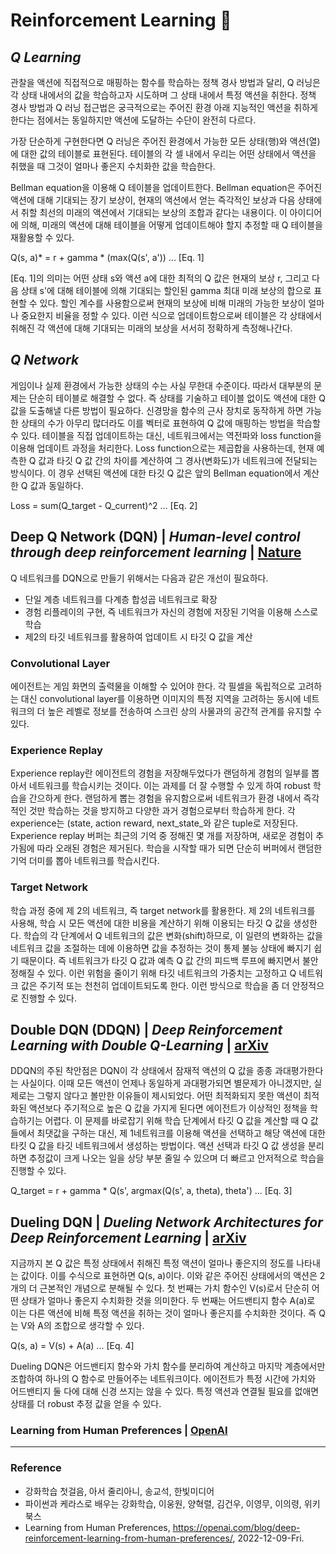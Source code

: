 # Reinforcement Learning :robot:

## *Q Learning*
관찰을 액션에 직접적으로 매핑하는 함수를 학습하는 정책 경사 방법과 달리, Q 러닝은 각 상태 내에서의 값을 학습하고자 시도하며 그 상태 내에서 특정 액션을 취한다. 정책 경사 방법과 Q 러닝 접근법은 궁극적으로는 주어진 환경 아래 지능적인 액션을 취하게 한다는 점에서는 동일하지만 액션에 도달하는 수단이 완전히 다르다.

가장 단순하게 구현한다면 Q 러닝은 주어진 환경에서 가능한 모든 상태(행)와 액션(열)에 대한 값의 테이블로 표현된다. 테이블의 각 셀 내에서 우리는 어떤 상태에서 액션을 취했을 때 그것이 얼마나 좋은지 수치화한 값을 학습한다.

Bellman equation을 이용해 Q 테이블을 업데이트한다. Bellman equation은 주어진 액션에 대해 기대되는 장기 보상이, 현재의 액션에서 얻는 즉각적인 보상과 다음 상태에서 취할 최선의 미래의 액션에서 기대되는 보상의 조합과 같다는 내용이다. 이 아이디어에 의해, 미래의 액션에 대해 테이블을 어떻게 업데이트해야 할지 추정할 때 Q 테이블을 재활용할 수 있다.

Q(s, a)* = r + gamma * (max(Q(s', a')) ... [Eq. 1]

[Eq. 1]의 의미는 어떤 상태 s와 액션 a에 대한 최적의 Q 값은 현재의 보상 r, 그리고 다음 상태 s'에 대해 테이블에 의해 기대되는 할인된 gamma 최대 미래 보상의 합으로 표현할 수 있다. 할인 계수를 사용함으로써 현재의 보상에 비해 미래의 가능한 보상이 얼마나 중요한지 비율을 정할 수 있다. 이런 식으로 업데이트함으로써 테이블은 각 상태에서 취해진 각 액션에 대해 기대되는 미래의 보상을 서서히 정확하게 측정해나간다.

## *Q Network*
게임이나 실제 환경에서 가능한 상태의 수는 사실 무한대 수준이다. 따라서 대부분의 문제는 단순히 테이블로 해결할 수 없다. 즉 상태를 기술하고 테이블 없이도 액션에 대한 Q 값을 도출해낼 다른 방법이 필요하다. 신경망을 함수의 근사 장치로 동작하게 하면 가능한 상태의 수가 아무리 많더라도 이를 벡터로 표현하여 Q 값에 매핑하는 방법을 학습할 수 있다. 테이블을 직접 업데이트하는 대신, 네트워크에서는 역전파와 loss function을 이용해 업데이트 과정을 처리한다. Loss function으로는 제곱합을 사용하는데, 현재 예측한 Q 값과 타깃 Q 값 간의 차이를 계산하여 그 경사(변화도)가 네트워크에 전달되는 방식이다. 이 경우 선택된 액션에 대한 타깃 Q 값은 앞의 Bellman equation에서 계산한 Q 값과 동일하다.

Loss = sum(Q_target - Q_current)^2 ... [Eq. 2]

## Deep Q Network (DQN) | *Human-level control through deep reinforcement learning* | [Nature](https://www.nature.com/articles/nature14236)
Q 네트워크를 DQN으로 만들기 위해서는 다음과 같은 개선이 필요하다.

- 단일 계층 네트워크를 다계층 합성곱 네트워크로 확장
- 경험 리플레이의 구현, 즉 네트워크가 자신의 경험에 저장된 기억을 이용해 스스로 학습
- 제2의 타깃 네트워크를 활용하여 업데이트 시 타깃 Q 값을 계산

### Convolutional Layer
에이전트는 게임 화면의 출력물을 이해할 수 있어야 한다. 각 필셀을 독립적으로 고려하는 대신 convolutional layer를 이용하면 이미지의 특정 지역을 고려하는 동시에 네트워크의 더 높은 레벨로 정보를 전송하여 스크린 상의 사물과의 공간적 관계를 유지할 수 있다.

### Experience Replay
Experience replay란 에이전트의 경험을 저장해두었다가 랜덤하게 경험의 일부를 뽑아서 네트워크를 학습시키는 것이다. 이는 과제를 더 잘 수행할 수 있게 하여 robust 학습을 간으하게 한다. 랜덤하게 뽑는 경험을 유지함으로써 네트워크가 환경 내에서 즉각적인 것만 학습하는 것을 방지하고 다양한 과거 경험으로부터 학습하게 한다. 각 experience는 (state, action reward, next_state_와 같은 tuple로 저장된다. Experience replay 버퍼는 최근의 기억 중 정해진 몇 개를 저장하며, 새로운 경험이 추가됨에 따라 오래된 경험은 제거된다. 학습을 시작할 때가 되면 단순히 버퍼에서 랜덤한 기억 더미를 뽑아 네트워크를 학습시킨다.

### Target Network
학습 과정 중에 제 2의 네트워크, 즉 target network를 활용한다. 제 2의 네트워크를 사용해, 학습 시 모든 액션에 대한 비용을 계산하기 위해 이용되는 타깃 Q 값을 생성한다. 학습의 각 단계에서 Q 네트워크의 값은 변화(shift)하므로, 이 일련의 변화하는 값을 네트워크 값을 조절하는 데에 이용하면 값을 추정하는 것이 통제 불능 상태에 빠지기 쉽기 때문이다. 즉 네트워크가 타깃 Q 값과 예측 Q 값 간의 피드백 루프에 빠지면서 불안정해질 수 있다. 이런 위험을 줄이기 위해 타깃 네트워크의 가중치는 고정하고 Q 네트워크 값은 주기적 또는 천천히 업데이트되도록 한다. 이런 방식으로 학습을 좀 더 안정적으로 진행할 수 있다.

## Double DQN (DDQN) | *Deep Reinforcement Learning with Double Q-Learning* | [arXiv](https://arxiv.org/abs/1509.06461)
DDQN의 주된 착안점은 DQN이 각 상태에서 잠재적 액션의 Q 값을 종종 과대평가한다는 사실이다. 이때 모든 액션이 언제나 동일하게 과대평가되면 별문제가 아니겠지만, 실제로는 그렇지 않다고 볼만한 이유들이 제시되었다. 어떤 최적화되지 못한 액션이 최적화된 액션보다 주기적으로 높은 Q 값을 가지게 된다면 에이전트가 이상적인 정책을 학습하기는 어렵다. 이 문제를 바로잡기 위해 학습 단계에서 타깃 Q 값을 계산할 때 Q 값들에서 최댓값을 구하는 대신, 제 1네트워크를 이용해 액션을 선택하고 해당 액션에 대한 타킷 Q 값을 타깃 네트워크에서 생성하는 방법이다. 액션 선택과 타깃 Q 값 생성을 분리하면 추정값이 크게 나오는 일을 상당 부분 줄일 수 있으며 더 빠르고 안저적으로 학습을 진행할 수 있다. 

Q_target = r + gamma * Q(s', argmax(Q(s', a, theta), theta') ... [Eq. 3]

## Dueling DQN | *Dueling Network Architectures for Deep Reinforcement Learning* | [arXiv](https://arxiv.org/abs/1511.06581)
지금까지 본 Q 값은 특정 상태에서 취해진 특정 액션이 얼마나 좋은지의 정도를 나타내는 값이다. 이를 수식으로 표현하면 Q(s, a)이다. 이와 같은 주어진 상태에서의 액션은 2개의 더 근본적인 개념으로 분해될 수 있다. 첫 번째는 가치 함수인 V(s)로서 단순히 어떤 상태가 얼마나 좋은지 수치화한 것을 의미한다. 두 번째는 어드밴티지 함수 A(a)로 이는 다른 액션에 비해 특정 액션을 취하는 것이 얼마나 좋은지를 수치화한 것이다. 즉 Q는 V와 A의 조합으로 생각할 수 있다.

Q(s, a) = V(s) + A(a) ... [Eq. 4]

Dueling DQN은 어드밴티지 함수와 가치 함수를 분리하여 계산하고 마지막 계층에서만 조합하여 하나의 Q 함수로 만들어주는 네트워크이다. 에이전트가 특정 시간에 가치와 어드밴티지 둘 다에 대해 신경 쓰지는 않을 수 있다. 특정 액션과 연결될 필요를 없애면 상태를 더 robust 추정 값을 얻을 수 있다.

### Learning from Human Preferences | [OpenAI](https://openai.com/blog/deep-reinforcement-learning-from-human-preferences/)

---

### Reference
- 강화학습 첫걸음, 아서 줄리아니, 송교석, 한빛미디어
- 파이썬과 케라스로 배우는 강화학습, 이웅원, 양혁렬, 김건우, 이영무, 이의령, 위키북스 
- Learning from Human Preferences, https://openai.com/blog/deep-reinforcement-learning-from-human-preferences/, 2022-12-09-Fri.
